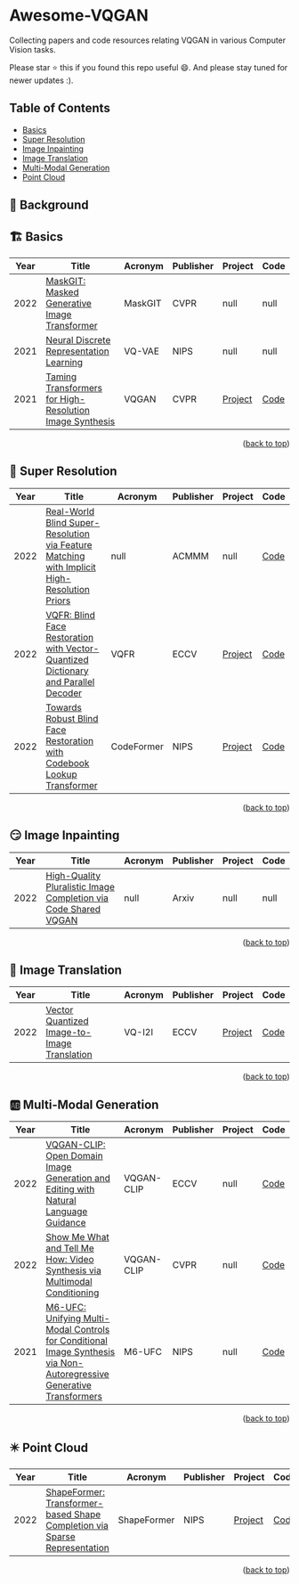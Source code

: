# Awesome-VQGAN
Collecting papers and code resources relating VQGAN in various Computer Vision tasks.

Please star :star: this if you found this repo useful :smile:. And please stay tuned for newer updates :).

## Table of Contents
- [Basics](#basics)
- [Super Resolution](#super-resolution)
- [Image Inpainting](#image-inpainting)
- [Image Translation](#image-translation)
- [Multi-Modal Generation](#multi-modal-generation)
- [Point Cloud](#point-cloud)

## :book: Background

## :building_construction: Basics
|Year|Title|Acronym|Publisher|Project|Code
|---|---|---|---|---|---|
|2022|[MaskGIT: Masked Generative Image Transformer](https://arxiv.org/abs/2202.04200v1)|MaskGIT|CVPR|null|null|
|2021|[Neural Discrete Representation Learning](https://proceedings.neurips.cc/paper/2017/hash/7a98af17e63a0ac09ce2e96d03992fbc-Abstract.html)|VQ-VAE|NIPS|null|null|
|2021|[Taming Transformers for High-Resolution Image Synthesis](http://arxiv.org/abs/2012.09841)|VQGAN|CVPR|[Project](https://compvis.github.io/taming-transformers/) | [Code](https://github.com/CompVis/taming-transformers)|

<p align=right>(<a href=#Table-of-Contents>back to top</a>)</p>


## :clown_face: Super Resolution
|Year|Title|Acronym|Publisher|Project|Code
|---|---|---|---|---|---|
|2022|[Real-World Blind Super-Resolution via Feature Matching with Implicit High-Resolution Priors](http://arxiv.org/abs/2202.13142)|null|ACMMM|null|[Code](https://github.com/chaofengc/FeMaSR)|
|2022|[VQFR: Blind Face Restoration with Vector-Quantized Dictionary and Parallel Decoder](http://arxiv.org/abs/2205.06803)|VQFR|ECCV|[Project](https://ycgu.site/projects/vqfr) | [Code](https://github.com/TencentARC/VQFR)|
|2022|[Towards Robust Blind Face Restoration with Codebook Lookup Transformer](http://arxiv.org/abs/2206.11253)|CodeFormer|NIPS|[Project](https://shangchenzhou.com/projects/CodeFormer) | [Code](https://github.com/sczhou/CodeFormer)|

<p align=right>(<a href=#Table-of-Contents>back to top</a>)</p>


## :smirk: Image Inpainting 
|Year|Title|Acronym|Publisher|Project|Code
|---|---|---|---|---|---|
|2022|[High-Quality Pluralistic Image Completion via Code Shared VQGAN](http://arxiv.org/abs/2204.01931)|null|Arxiv|null|null|

<p align=right>(<a href=#Table-of-Contents>back to top</a>)</p>


## :twisted_rightwards_arrows: Image Translation 
|Year|Title|Acronym|Publisher|Project|Code
|---|---|---|---|---|---|
|2022|[Vector Quantized Image-to-Image Translation](http://arxiv.org/abs/2207.13286)|VQ-I2I|ECCV|[Project](https://cyj407.github.io/VQ-I2I/) | [Code](https://github.com/cyj407/VQ-I2I)|

<p align=right>(<a href=#Table-of-Contents>back to top</a>)</p>


## :ab: Multi-Modal Generation 
|Year|Title|Acronym|Publisher|Project|Code
|---|---|---|---|---|---|
|2022|[VQGAN-CLIP: Open Domain Image Generation and Editing with Natural Language Guidance](http://arxiv.org/abs/2204.08583)|VQGAN-CLIP|ECCV|null | [Code](https://github.com/EleutherAI/vqgan-clip)|
|2022|[Show Me What and Tell Me How: Video Synthesis via Multimodal Conditioning](http://arxiv.org/abs/2203.02573)|VQGAN-CLIP|CVPR|null | [Code](https://github.com/snap-research/MMVID)|
|2021|[M6-UFC: Unifying Multi-Modal Controls for Conditional Image Synthesis via Non-Autoregressive Generative Transformers](https://arxiv.org/abs/2105.14211v4)|M6-UFC|NIPS|null | [Code](https://github.com/snap-research/MMVID)|

<p align=right>(<a href=#Table-of-Contents>back to top</a>)</p>


## :eight_pointed_black_star: Point Cloud 
|Year|Title|Acronym|Publisher|Project|Code
|---|---|---|---|---|---|
|2022|[ShapeFormer: Transformer-based Shape Completion via Sparse Representation](http://arxiv.org/abs/2201.10326)|ShapeFormer|NIPS|[Project](https://shapeformer.github.io/) | [Code](https://github.com/qheldiv/shapeformer)|

<p align=right>(<a href=#Table-of-Contents>back to top</a>)</p>

